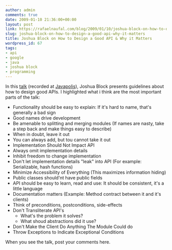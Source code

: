 ```yaml
---
author: admin
comments: true
date: 2009-01-10 21:36:00+00:00
layout: post
link: https://rafaelnaufal.com/blog/2009/01/10/joshua-block-on-how-to-design-a-good-api-why-it-matters/
slug: joshua-block-on-how-to-design-a-good-api-why-it-matters
title: Joshua Block on How to Design a Good API & Why it Matters
wordpress_id: 67
tags:
- api
- google
- java
- joshua block
- programming
---
```


In this [talk](http://www.infoq.com/presentations/effective-api-design) (recorded at [Javapolis](http://www.javapolis.com/confluence/display/JP08/Home)), Joshua Block presents guidelines about how to design good APIs. I highlighted what i think are the most important parts of the talk:



  * Functionality should be easy to explain: If it's hard to name, that's generally a bad sign
  * Good names drive development
  * Be amenable to splitting and merging modules (If names are nasty, take a step back and make things easy to describe)
  * When in doubt, leave it out
  * You can always add, but tou cannot take it out
  * Implementation Should Not Impact API
  * Always omit implementation details
  * Inhibit freedom to change implementation
  * Don't let implementation details "leak" into API (For example: Serializable, hash functions)
  * Minimize Accessibility of Everything (This maximizes information hiding)
  * Public classes should'nt have public fields
  * API should be easy to learn, read and use: It should be consistent, it's a little language
  * Documentation matters (Example: Method contract between it and it's clients)
  * Think of preconditions, postconditions, side-effects
  * Don't Transliterate API's
    * What's the problem it solves?
    * What shoud abstractions did it use?
  * Don't Make the Client Do Anything The Module Could do
  * Throw Exceptions to Indicate Exceptional Conditions


When you see the talk, post your comments here.
